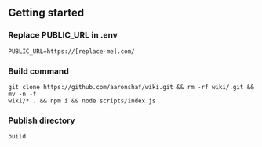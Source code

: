 ## Getting started

### Replace PUBLIC_URL in .env

```
PUBLIC_URL=https://[replace-me].com/
```

### Build command

```
git clone https://github.com/aaronshaf/wiki.git && rm -rf wiki/.git && mv -n -f
wiki/* . && npm i && node scripts/index.js
```

### Publish directory

```
build
```
